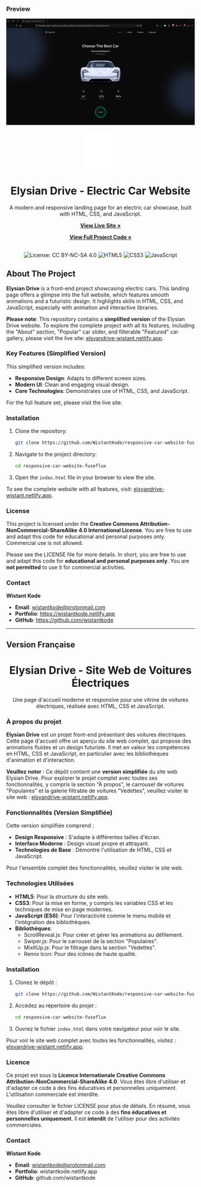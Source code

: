 ### Preview

![Website Preview](./preview.png)
<div align="center">
  <img src="./assets/imgs/favicon.png" alt="Elysian Drive Logo" width="100"/>
  <h1>Elysian Drive - Electric Car Website</h1>
  <p>
    A modern and responsive landing page for an electric car showcase, built with HTML, CSS, and JavaScript.
  </p>
  <p>
    <a href="https://elsyandrive-wistant.netlify.app/"><strong>View Live Site »</strong></a>
  </p>
  <p>
    <a href="https://github.com/WistantKode/responsive-car-website-fuseflux"><strong>View Full Project Code »</strong></a>
  </p>
  <br>
  <img src="https://img.shields.io/badge/license-CC%20BY--NC--SA%204.0-lightgrey.svg" alt="License: CC BY-NC-SA 4.0">
  <img src="https://img.shields.io/badge/tech-HTML5-orange.svg" alt="HTML5">
  <img src="https://img.shields.io/badge/tech-CSS3-blue.svg" alt="CSS3">
  <img src="https://img.shields.io/badge/tech-JavaScript-yellow.svg" alt="JavaScript">
</div>

## About The Project

**Elysian Drive** is a front-end project showcasing electric cars. This landing page offers a glimpse into the full website, which features smooth animations and a futuristic design. It highlights skills in HTML, CSS, and JavaScript, especially with animation and interactive libraries.

**Please note**: This repository contains a **simplified version** of the Elysian Drive website. To explore the complete project with all its features, including the "About" section, "Popular" car slider, and filterable "Featured" car gallery, please visit the live site: [elsyandrive-wistant.netlify.app](https://elsyandrive-wistant.netlify.app/).

### Key Features (Simplified Version)

This simplified version includes:

*   **Responsive Design**: Adapts to different screen sizes.
*   **Modern UI**: Clean and engaging visual design.
*   **Core Technologies**: Demonstrates use of HTML, CSS, and JavaScript.

For the full feature set, please visit the live site.

### Installation

1.  Clone the repository:
    ```sh
    git clone https://github.com/WistantKode/responsive-car-website-fuseflux.git
    ```
2.  Navigate to the project directory:
    ```sh
    cd responsive-car-website-fuseflux
    ```
3.  Open the `index.html` file in your browser to view the site.

To see the complete website with all features, visit: [elsyandrive-wistant.netlify.app](https://elsyandrive-wistant.netlify.app/).

### License

This project is licensed under the **Creative Commons Attribution-NonCommercial-ShareAlike 4.0 International License**. You are free to use and adapt this code for educational and personal purposes only. Commercial use is not allowed.

Please see the LICENSE file for more details. In short, you are free to use and adapt this code for **educational and personal purposes only**. You are **not permitted** to use it for commercial activities.

### Contact

**Wistant Kode**
*   **Email**: wistantkode@protonmail.com
*   **Portfolio**: https://wistantkode.netlify.app
*   **GitHub**: https://github.com/wistantkode

---











## Version Française

<div align="center">
  <h1>Elysian Drive - Site Web de Voitures Électriques</h1>
  <p>
    Une page d'accueil moderne et responsive pour une vitrine de voitures électriques, réalisée avec HTML, CSS et JavaScript.
  </p>
</div>

### À propos du projet

**Elysian Drive** est un projet front-end présentant des voitures électriques. Cette page d'accueil offre un aperçu du site web complet, qui propose des animations fluides et un design futuriste. Il met en valeur les compétences en HTML, CSS et JavaScript, en particulier avec les bibliothèques d'animation et d'interaction.

**Veuillez noter** : Ce dépôt contient une **version simplifiée** du site web Elysian Drive. Pour explorer le projet complet avec toutes ses fonctionnalités, y compris la section "À propos", le carrousel de voitures "Populaires" et la galerie filtrable de voitures "Vedettes", veuillez visiter le site web : [elsyandrive-wistant.netlify.app](https://elsyandrive-wistant.netlify.app/).

### Fonctionnalités (Version Simplifiée)

Cette version simplifiée comprend :

*   **Design Responsive** : S'adapte à différentes tailles d'écran.
*   **Interface Moderne** : Design visuel propre et attrayant.
*   **Technologies de Base** : Démontre l'utilisation de HTML, CSS et JavaScript.

Pour l'ensemble complet des fonctionnalités, veuillez visiter le site web.

### Technologies Utilisées

*   **HTML5**: Pour la structure du site web.
*   **CSS3**: Pour la mise en forme, y compris les variables CSS et les techniques de mise en page modernes.
*   **JavaScript (ES6)**: Pour l'interactivité comme le menu mobile et l'intégration des bibliothèques.
*   **Bibliothèques**:
    *   ScrollReveal.js: Pour créer et gérer les animations au défilement.
    *   Swiper.js: Pour le carrousel de la section "Populaires".
    *   MixItUp.js: Pour le filtrage dans la section "Vedettes".
    *   Remix Icon: Pour des icônes de haute qualité.

### Installation

1.  Clonez le dépôt :
    ```sh
    git clone https://github.com/WistantKode/responsive-car-website-fuseflux.git
    ```
2.  Accédez au répertoire du projet :
    ```sh
    cd responsive-car-website-fuseflux
    ```
3.  Ouvrez le fichier `index.html` dans votre navigateur pour voir le site.

Pour voir le site web complet avec toutes les fonctionnalités, visitez : [elsyandrive-wistant.netlify.app](https://elsyandrive-wistant.netlify.app/).

### Licence

Ce projet est sous la **Licence Internationale Creative Commons Attribution-NonCommercial-ShareAlike 4.0**. Vous êtes libre d'utiliser et d'adapter ce code à des fins éducatives et personnelles uniquement. L'utilisation commerciale est interdite.

Veuillez consulter le fichier LICENSE pour plus de détails. En résumé, vous êtes libre d'utiliser et d'adapter ce code à des **fins éducatives et personnelles uniquement**. Il est **interdit** de l'utiliser pour des activités commerciales.

### Contact

**Wistant Kode**
*   **Email**: wistantkode@protonmail.com
*   **Portfolio**: wistantkode.netlify.app
*   **GitHub**: github.com/wistantkode